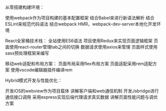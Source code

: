 从零搭建构建环境：

使用webpack作为项目构建的基本配置框架
结合Babel来进行新语法解析
结合ESLint来规范代码语法
结合webpack HMR，webpack-dev-server本地化开发环境

React全家桶技术栈：
全站使用ES6语法
项目使用Redux来实现页面逻辑框架
页面使用react-router管理tab之间的切换
数据请求使用axios来管理
页面样式使用sass预处理框架来编写

移动web适配和布局方案：
页面布局采用flex布局方案
页面适配采用rem适配方案
使用vscode编辑器插件编译rem

Hybrid模式开发与性能优化：

开发iOS的webview作为项目载体
讲解客户端和web通信机制
开发Jsbridge进行通信接口调用
采用express实现后端代理请求真实数据
讲解页面性能问题与调优方案

